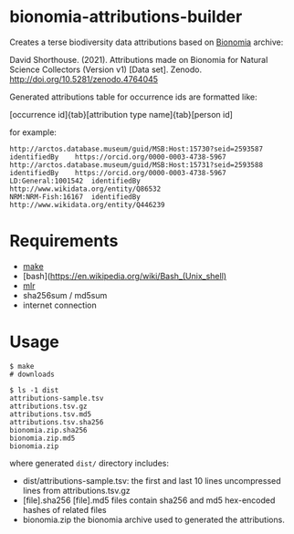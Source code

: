 # bionomia-attributions-builder
Creates a terse biodiversity data attributions based on [Bionomia](https://bionomia.net) archive:

David Shorthouse. (2021). Attributions made on Bionomia for Natural Science Collectors (Version v1) [Data set]. Zenodo. http://doi.org/10.5281/zenodo.4764045



Generated attributions table for occurrence ids are formatted like:

[occurrence id]{tab}[attribution type name]{tab}[person id]

for example:

```
http://arctos.database.museum/guid/MSB:Host:15730?seid=2593587	identifiedBy	https://orcid.org/0000-0003-4738-5967
http://arctos.database.museum/guid/MSB:Host:15731?seid=2593588	identifiedBy	https://orcid.org/0000-0003-4738-5967
LD:General:1001542	identifiedBy	http://www.wikidata.org/entity/Q86532
NRM:NRM-Fish:16167	identifiedBy	http://www.wikidata.org/entity/Q446239
```

# Requirements

 * [make](https://en.wikipedia.org/wiki/Make_(software)) 
 * [bash](https://en.wikipedia.org/wiki/Bash_(Unix_shell)
 * [mlr](https://github.com/johnkerl/miller)
 * sha256sum / md5sum 
 * internet connection

# Usage
```shell
$ make
# downloads  

$ ls -1 dist
attributions-sample.tsv
attributions.tsv.gz
attributions.tsv.md5
attributions.tsv.sha256
bionomia.zip.sha256
bionomia.zip.md5
bionomia.zip
```

where generated ```dist/``` directory includes:

 * dist/attributions-sample.tsv:  the first and last 10 lines uncompressed lines from attributions.tsv.gz 
 * [file].sha256 [file].md5 files contain sha256 and md5 hex-encoded hashes of related files
 * bionomia.zip the bionomia archive used to generated the attributions.

